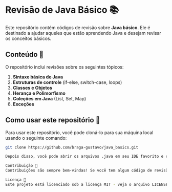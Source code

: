 # Revisão de Java Básico 📚

Este repositório contém códigos de revisão sobre **Java básico**. Ele é destinado a ajudar aqueles que estão aprendendo Java e desejam revisar os conceitos básicos.

## Conteúdo 📖

O repositório inclui revisões sobre os seguintes tópicos:

1. **Sintaxe básica de Java**
2. **Estruturas de controle** (if-else, switch-case, loops)
3. **Classes e Objetos**
4. **Herança e Polimorfismo**
5. **Coleções em Java** (List, Set, Map)
6. **Exceções**

## Como usar este repositório 🚀

Para usar este repositório, você pode cloná-lo para sua máquina local usando o seguinte comando:

```bash
git clone https://github.com/braga-gustavo/java_basics.git

Depois disso, você pode abrir os arquivos .java em seu IDE favorito e começar a aprender!

Contribuição 🤝
Contribuições são sempre bem-vindas! Se você tem algum código de revisão que gostaria de adicionar, sinta-se à vontade para abrir um Pull Request.

Licença 📄
Este projeto está licenciado sob a licença MIT - veja o arquivo LICENSE.md para mais detalhes.